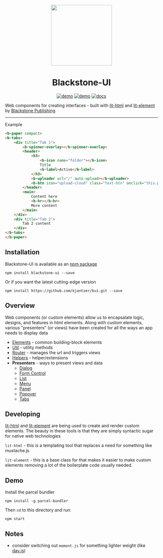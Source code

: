 <p align="center">
  <a href="https://github.com/kjantzer/bui" rel="noopener" target="_blank">
    <img width="200" src="https://i.imgur.com/MZ8wSL8.png"/>
  </a>
</p>

<h1 align="center">Blackstone-UI</h1>

<div align="center">

[![demo](https://img.shields.io/badge/npm-v2.0.0-blue)](https://www.npmjs.com/package/blackstone-ui)
[![demo](https://img.shields.io/badge/-Demo-blue)](https://bui.js.org)
[![docs](https://img.shields.io/badge/-Documentation-black)](https://bui.js.org/docs/)

</div>

Web components for creating interfaces - built with [lit-html](https://lit-html.polymer-project.org/) and [lit-element](https://lit-element.polymer-project.org/) by [Blackstone Publishing](https://blackstonepublishing.com)

***

Example 
```html
<b-paper compact>
<b-tabs>
    <div title="Tab 1">
        <b-spinner-overlay></b-spinner-overlay>
        <header>
            <h3>
                <b-icon name="folder"></b-icon> 
                Title
                <b-label>Active</b-label>
            </h3>
            <b-uploader url="/" auto-upload></b-uploader>
            <b-btn icon="upload-cloud" class="text-btn" onclick="this.previousElementSibling.selectFile()">Upload</b-btn>
        </header>
        <main>
            Content here
            <b-hr></b-hr>
            More content
        </main>
    </div>
    <div title="Tab 2">
        Tab 2 content
    </div>
</b-tabs>
</b-paper>
```

<!--
<b-paper compact>
<b-tabs>
    <div title="Tab 1">
        <b-spinner-overlay></b-spinner-overlay>
        <header>
            <h3>
                <b-icon name="folder"></b-icon> 
                Title
                <b-label>Active</b-label>
            </h3>
            <b-uploader url="/" auto-upload></b-uploader>
            <b-btn icon="upload-cloud" class="text-btn" onclick="this.previousElementSibling.selectFile()">Upload</b-btn>
        </header>
        <main>
            Content here
            <b-hr></b-hr>
            More content
        </main>
    </div>
    <div title="Tab 2">
        Tab 2 content
    </div>
</b-tabs>
</b-paper>
-->

## Installation
Blackstone-UI is available as an [npm package](https://www.npmjs.com/package/blackstone-ui)

```
npm install blackstone-ui --save
```

Or if you want the latest cutting-edge version

```
npm install https://github.com/kjantzer/bui.git --save
```

## Overview

Web components (or custom elements) allow us to encapsalate
logic, designs, and features in html elements. Along with custom
elements, various "presenters" (or views) have been created
for all the ways an app needs to display data

- [Elements](./elements/README.md) - common building-block elements 
- [Util](./util/README.md) - utility methods
- [Router](./router/README.md) - manages the url and triggers views
- [Helpers](./elements/README.md) - helper/extensions
- **Presenters** - ways to present views and data
    - [Dialog](./presenters/dialog/README.md)
    - [Form Control](./presenters/form-control/README.md)
    - [List](./presenters/list/README.md)
    - [Menu](./presenters/menu/README.md)
    - [Panel](./presenters/panel/README.md)
    - [Popover](./presenters/popover/README.md)
    - [Tabs](./presenters/tabs/README.md)

## Developing

[lit-html](https://lit-html.polymer-project.org) and [lit-element](https://lit-element.polymer-project.org)
are being used to create and render custom elements. The beauty in these tools
is that they are simply syntactic sugar for native web technologies

`lit-html` - this is a templating tool that replaces a need for something like mustache.js

`lit-element` - this is a base class for that makes it easier to make custom elements removing
a lot of the boilerplate code usually needed.

## Demo

Install the parcel bundler

```
npm install -g parcel-bundler
```

Then `cd` to this directory and run:

```
npm start
```

## Notes
- consider switching out `moment.js` for something lighter weight (like [day.js](https://day.js.org/))